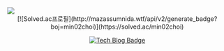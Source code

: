 <img src="https://capsule-render.vercel.app/api?type=waving&color=timeAuto&height=300&section=header&text=Min%20Young's%20Github&fontSize=70" />

<center>
[![Solved.ac프로필](http://mazassumnida.wtf/api/v2/generate_badge?boj=min02choi)](https://solved.ac/min02choi)

[![Tech Blog Badge](http://img.shields.io/badge/-Min%20Young's%20GitHub%20Blog-black?style=flat&logo=github&link=https://min02choi.github.io/)](https://min02choi.github.io/)
</center>

<!-- <a href="https://min02choi.github.io" target="_blank">
    <img src="https://img.shields.io/badge/Java-007396?style=flat-square&logo=Java&logoColor=white"/>
</a> -->

<!---
min02choi/min02choi is a ✨ special ✨ repository because its `README.md` (this file) appears on your GitHub profile.
You can click the Preview link to take a look at your changes.
--->
